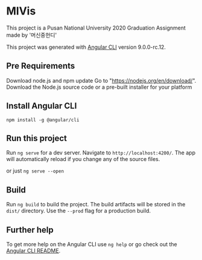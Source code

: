 # MlVis

This project is a Pusan National University 2020 Graduation Assignment made by '머신중헌디'

This project was generated with [Angular CLI](https://github.com/angular/angular-cli) version 9.0.0-rc.12.

## Pre Requirements

Download node.js and npm update
Go to "https://nodejs.org/en/download/".
Download the Node.js source code or a pre-built installer for your platform

## Install Angular CLI

`npm install -g @angular/cli`

## Run this project

Run `ng serve` for a dev server. Navigate to `http://localhost:4200/`. The app will automatically reload if you change any of the source files.

or just `ng serve --open` 

## Build

Run `ng build` to build the project. The build artifacts will be stored in the `dist/` directory. Use the `--prod` flag for a production build.

## Further help

To get more help on the Angular CLI use `ng help` or go check out the [Angular CLI README](https://github.com/angular/angular-cli/blob/master/README.md).
